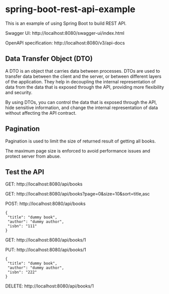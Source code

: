 # spring-boot-rest-api-example

This is an example of using Spring Boot to build REST API.

Swagger UI: http://localhost:8080/swagger-ui/index.html

OpenAPI specification: http://localhost:8080/v3/api-docs

## Data Transfer Object (DTO)

A DTO is an object that carries data between processes. DTOs are used to transfer data between the client and the server, or between different layers of the application. They help in decoupling the internal representation of data from the data that is exposed through the API, providing more flexibility and security.

By using DTOs, you can control the data that is exposed through the API, hide sensitive information, and change the internal representation of data without affecting the API contract.

## Pagination 

Pagination is used to limit the size of returned result of getting all books.

The maximum page size is enforced to avoid performance issues and protect server from abuse.

## Test the API

GET: http://localhost:8080/api/books

GET: http://localhost:8080/api/books?page=0&size=10&sort=title,asc

POST: http://localhost:8080/api/books

```
{
 "title": "dummy book",
 "author": "dummy author",
 "isbn": "111"
}
```

GET: http://localhost:8080/api/books/1

PUT: http://localhost:8080/api/books/1

```
{
 "title": "dummy book",
 "author": "dummy author",
 "isbn": "222"
}
```

DELETE: http://localhost:8080/api/books/1
